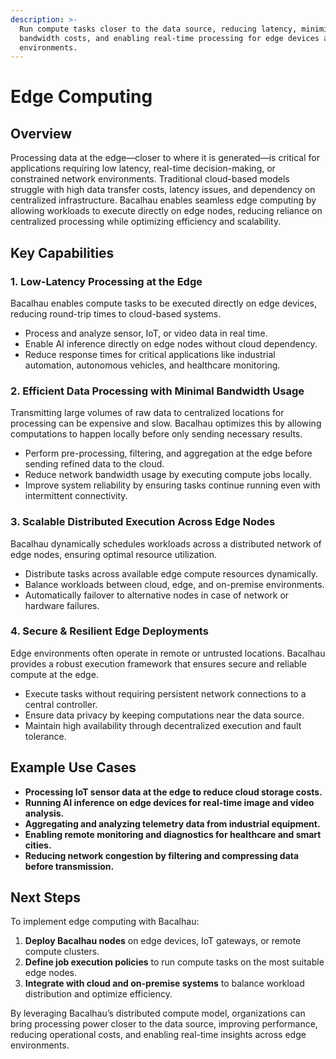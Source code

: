 ```yaml
---
description: >-
  Run compute tasks closer to the data source, reducing latency, minimizing
  bandwidth costs, and enabling real-time processing for edge devices and remote
  environments.
---
```


# Edge Computing

## Overview

Processing data at the edge—closer to where it is generated—is critical for applications requiring low latency, real-time decision-making, or constrained network environments. Traditional cloud-based models struggle with high data transfer costs, latency issues, and dependency on centralized infrastructure. Bacalhau enables seamless edge computing by allowing workloads to execute directly on edge nodes, reducing reliance on centralized processing while optimizing efficiency and scalability.

## Key Capabilities

### 1. Low-Latency Processing at the Edge

Bacalhau enables compute tasks to be executed directly on edge devices, reducing round-trip times to cloud-based systems.

- Process and analyze sensor, IoT, or video data in real time.
- Enable AI inference directly on edge nodes without cloud dependency.
- Reduce response times for critical applications like industrial automation, autonomous vehicles, and healthcare monitoring.

### 2. Efficient Data Processing with Minimal Bandwidth Usage

Transmitting large volumes of raw data to centralized locations for processing can be expensive and slow. Bacalhau optimizes this by allowing computations to happen locally before only sending necessary results.

- Perform pre-processing, filtering, and aggregation at the edge before sending refined data to the cloud.
- Reduce network bandwidth usage by executing compute jobs locally.
- Improve system reliability by ensuring tasks continue running even with intermittent connectivity.

### 3. Scalable Distributed Execution Across Edge Nodes

Bacalhau dynamically schedules workloads across a distributed network of edge nodes, ensuring optimal resource utilization.

- Distribute tasks across available edge compute resources dynamically.
- Balance workloads between cloud, edge, and on-premise environments.
- Automatically failover to alternative nodes in case of network or hardware failures.

### 4. Secure & Resilient Edge Deployments

Edge environments often operate in remote or untrusted locations. Bacalhau provides a robust execution framework that ensures secure and reliable compute at the edge.

- Execute tasks without requiring persistent network connections to a central controller.
- Ensure data privacy by keeping computations near the data source.
- Maintain high availability through decentralized execution and fault tolerance.

## Example Use Cases

- **Processing IoT sensor data at the edge to reduce cloud storage costs.**
- **Running AI inference on edge devices for real-time image and video analysis.**
- **Aggregating and analyzing telemetry data from industrial equipment.**
- **Enabling remote monitoring and diagnostics for healthcare and smart cities.**
- **Reducing network congestion by filtering and compressing data before transmission.**

## Next Steps

To implement edge computing with Bacalhau:

1. **Deploy Bacalhau nodes** on edge devices, IoT gateways, or remote compute clusters.
2. **Define job execution policies** to run compute tasks on the most suitable edge nodes.
3. **Integrate with cloud and on-premise systems** to balance workload distribution and optimize efficiency.

By leveraging Bacalhau’s distributed compute model, organizations can bring processing power closer to the data source, improving performance, reducing operational costs, and enabling real-time insights across edge environments.
